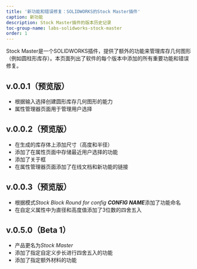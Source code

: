 ```yaml
---
title: '新功能和错误修复：SOLIDWORKS的Stock Master插件'
caption: 新功能
description: Stock Master插件的版本历史记录
toc-group-name: labs-solidworks-stock-master
order: 1
---
```

Stock Master是一个SOLIDWORKS插件，提供了额外的功能来管理库存几何图形（例如圆柱形库存）。本页面列出了软件的每个版本中添加的所有重要功能和错误修复。

## v.0.0.1（预览版）
* 根据输入选择创建圆形库存几何图形的能力
* 属性管理器页面用于管理用户选择

## v.0.0.2（预览版）
* 在生成的库存体上添加尺寸（高度和半径）
* 添加了在属性页面中存储最近用户选择的功能
* 添加了关于框
* 在属性管理器页面添加了在线文档和新功能的链接

## v.0.0.3（预览版）
* 根据模式*Stock Block Round for config **CONFIG NAME***添加了功能命名
* 在自定义属性中为直径和高度值添加了3位数的四舍五入

## v.0.5.0（Beta 1）
* 产品更名为*Stock Master*
* 添加了指定自定义步长进行四舍五入的功能
* 添加了指定额外材料的功能